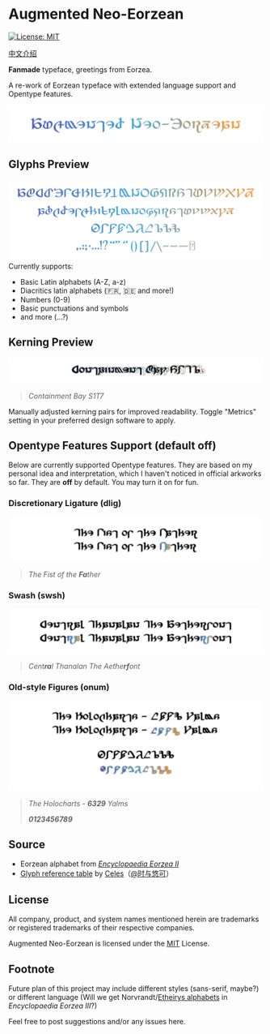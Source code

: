 # Augmented Neo-Eorzean
[![License: MIT](https://img.shields.io/badge/License-MIT-yellow.svg)](https://opensource.org/licenses/MIT)

[中文介绍](README_CN.md)

**Fanmade** typeface, greetings from Eorzea.

A re-work of Eorzean typeface with extended language support and Opentype features.

![Title](preview/Title.svg)

## Glyphs Preview

![Alphabets](preview/Glyphs.svg)
Currently supports:
- Basic Latin alphabets (A-Z, a-z)
- Diacritics latin alphabets (🇫🇷, 🇩🇪 and more!)
- Numbers (0-9)
- Basic punctuations and symbols
- and more (…?)

## Kerning Preview

![Kerning](preview/Kerning.svg)
> _Containment Bay S1T7_

Manually adjusted kerning pairs for improved readability. Toggle "Metrics" setting in your preferred design software to apply.

## Opentype Features Support (default off)

Below are currently supported Opentype features. They are based on my personal idea and interpretation, which I haven't noticed in official arkworks so far. They are **off** by default. You may turn it on for fun.

### Discretionary Ligature (dlig)

![dlig](preview/Ligature.svg)
> _The Fist of the **Fa**ther_

### Swash (swsh)

![swsh](preview/Swash.svg)
> _Cent**ra**l Thanalan The Aethe**rf**ont_

### Old-style Figures (onum)

![onum](preview/OSF.svg)
> _The Holocharts - **6329** Yalms_
>
> _**0123456789**_

## Source

- Eorzean alphabet from [_Encyclopaedia Eorzea II_](https://sqex.to/giPAn)
- [Glyph reference table](https://weibo.com/3506214112/NkPbor2Iz) by [Celes](https://club.huijiwiki.com/wiki/%E7%89%B9%E6%AE%8A:%E9%A9%BE%E9%A9%B6%E5%AE%A4#/user/45979/main)（[@时与悠可](https://weibo.com/u/3506214112)）

## License

All company, product, and system names mentioned herein are trademarks or registered trademarks of their respective companies.

Augmented Neo-Eorzean is licensed under the [MIT](LICENSE) License.

## Footnote
Future plan of this project may include different styles (sans-serif, maybe?) or different language (Will we get Norvrandt/[Etheirys alphabets](https://github.com/karaipsum/Postulated-Proto-Alphabet) in _Encyclopaedia Eorzea III_?)

Feel free to post suggestions and/or any issues here.